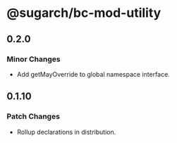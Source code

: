 # @sugarch/bc-mod-utility

## 0.2.0

### Minor Changes

-   Add getMayOverride to global namespace interface.

## 0.1.10

### Patch Changes

-   Rollup declarations in distribution.
